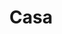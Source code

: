 ---
title: Casa
home: true
heroImage: image/home.png
heroText: Augus
tagline: un'altra cosa
actions:
  - text: Impara di più riguardo  >
    link: /i18n/it/home/
    type: primary
footer: <div>MIT Licensed | Made by <a href="https://github.com/DrAugus/" target="_blank">DrAugus</a></div><div>This page was generated by <a href="https://pages.github.com/" target="_blank">GitHub Pages</a>.</div>
footerHtml: true
navbar: false
---
